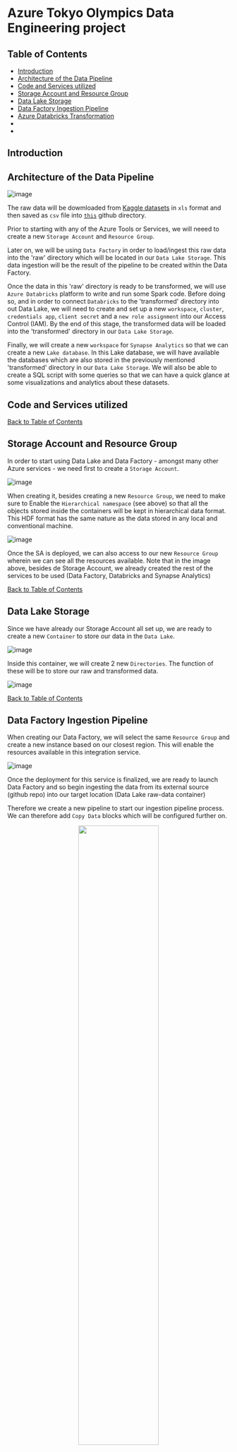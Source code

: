 # Azure Tokyo Olympics Data Engineering project

## Table of Contents

- [Introduction](#introduction)
- [Architecture of the Data Pipeline](#architecture-of-the-data-pipeline)
- [Code and Services utilized](#code-and-services-utilized)
- [Storage Account and Resource Group](#storage-account-and-resource-group)
- [Data Lake Storage](#data-lake-storage)
- [Data Factory Ingestion Pipeline](#data-factory-ingestion-pipeline)
- [Azure Databricks Transformation](#azure-databricks-transformation)
- []()
- []()

## Introduction


## Architecture of the Data Pipeline


![image](https://github.com/GBlanch/Azure-Tokyo-Olympics-Data-Engineering-project/assets/136500426/e5906b95-a11c-42c9-bac7-b678200f7f07)


The raw data will be dowmloaded from [Kaggle datasets](https://www.kaggle.com/datasets/arjunprasadsarkhel/2021-olympics-in-tokyo/data) in `xls` format and then saved as `csv` file into [`this`](https://github.com/GBlanch/Azure-Tokyo-Olympics-Data-Engineering-project/tree/main/data/raw) github directory. 

Prior to starting with any of the Azure Tools or Services, we will neeed to create a new `Storage Account` and `Resource Group`.

Later on, we will be using `Data Factory` in order to load/ingest this raw data into the 'raw' directory which will be located in our `Data Lake Storage`. This data ingestion will be the result of the pipeline to be created within the Data Factory.

Once the data in this 'raw' directory is ready to be transformed, we will use `Azure Databricks` platform to write and run some Spark code. 
Before doing so, and in order to connect `Databricks` to the 'transformed' directory into out Data Lake, we will need to create and set up a new `workspace`, `cluster`, `credentials app`, `client secret` and a `new role assignment` into our Access Control (IAM). 
By the end of this stage, the transformed data will be loaded into the 'transformed' directory in our `Data Lake Storage`.

Finally, we will create a new `workspace` for `Synapse Analytics` so that we can create a new `Lake database`. In this Lake database, we will have available the databases which are also stored in the previously mentioned 'transformed' directory in our `Data Lake Storage`. We will also be able to create a SQL script with some queries so that we can have a quick glance at some visualizations and analytics about these datasets.


## Code and Services utilized



[Back to Table of Contents](#table-of-contents)


## Storage Account and Resource Group

In order to start using Data Lake and Data Factory - amongst many other Azure services - we need first to create a `Storage Account`.


![image](https://github.com/GBlanch/Azure-Tokyo-Olympics-Data-Engineering-project/assets/136500426/447aca01-32c9-4a7e-b5a6-572ce946338a)


When creating it, besides creating a new `Resource Group`, we need to make sure to Enable the `Hierarchical namespace` (see above) so that all the objects stored inside the containers will be kept in hierarchical data format. This HDF format has the same nature as the data stored in any local and conventional machine.


![image](https://github.com/GBlanch/Azure-Tokyo-Olympics-Data-Engineering-project/assets/136500426/35ebb05d-34b8-4143-a269-caac1aa6e66b)


Once the SA is deployed, we can also access to our new `Resource Group` wherein we can see all the resources available. Note that in the image above, besides de Storage Account, we already created the rest of the services to be used (Data Factory, Databricks and Synapse Analytics)

[Back to Table of Contents](#table-of-contents)


## Data Lake Storage 

Since we have already our Storage Account all set up, we are ready to create a new `Container` to store our data in the `Data Lake`. 


![image](https://github.com/GBlanch/Azure-Tokyo-Olympics-Data-Engineering-project/assets/136500426/dcef6881-ee50-4f7b-a0b9-a4e040dbb1fc)


Inside this container, we will create 2 new `Directories`. The function of these will be to store our raw and transformed data.


![image](https://github.com/GBlanch/Azure-Tokyo-Olympics-Data-Engineering-project/assets/136500426/725e8723-3192-4f0e-82bc-6a6ecd85b375)


[Back to Table of Contents](#table-of-contents)


## Data Factory Ingestion Pipeline

When creating our Data Factory, we will select the same `Resource Group` and create a new instance based on our closest region. This will enable the resources available in this integration service.

![image](https://github.com/GBlanch/Azure-Tokyo-Olympics-Data-Engineering-project/assets/136500426/f600c2ea-aba3-4be5-85ea-d612a634c1b2)

Once the deployment for this service is finalized, we are ready to launch Data Factory and so begin ingesting the data from its external source (github repo) into our target location (Data Lake raw-data container)

Therefore we create a new pipeline to start our ingestion pipeline process. We can therefore add `Copy Data` blocks which will be configured further on.

<p align="center">
<img src="https://github.com/GBlanch/Azure-Tokyo-Olympics-Data-Engineering-project/assets/136500426/c6d4c159-1bd2-41a5-b81a-4e405bb45638"  width="60%" height="60%">

Inside these blocks/instances, we mainly want to configure the tabs `Source` and `Sink`.

For the `Source` tab, we first create a new `Source Dataset`. 

Since our raw data is access through our HTTP server and it's stored in csv file format, we will select the HTTP and csv file formats when being asked by location, structure and data type in this step. Next, we need to create a `Linked service` within this new Dataset. Here is where we will pass the [`raw URL`](https://raw.githubusercontent.com/GBlanch/Azure-Tokyo-Olympics-Data-Engineering-project/main/data/raw/Coaches.csv) from our git repository.

<p align="center">
<img src="https://github.com/GBlanch/Azure-Tokyo-Olympics-Data-Engineering-project/assets/136500426/a56e247c-80f3-4d45-8801-6a71d3ce8638"  width="60%" height="60%">

When the `Linked service` is already created we make sure the `Frist row as header` option is checked to avoid future data cleaning/transformation, as shown below:


<p align="center">
<img src="https://github.com/GBlanch/Azure-Tokyo-Olympics-Data-Engineering-project/assets/136500426/4ff5b4f6-da7e-4583-b51c-39596f620ff3"  width="60%" height="60%">

Next, we will set up our `Sink`. This step will call for creating a new `Sink dataset` so that we can connect to Azure Data Lake Storage. We are using the same `Storage account` we created before.


<p align="center">
<img src="https://github.com/GBlanch/Azure-Tokyo-Olympics-Data-Engineering-project/assets/136500426/584a7ca8-77ed-4435-8a5c-a5f39f51d56a"  width="60%" height="60%">


Once the `Linked Services` from our Data Factory to our Data Lake Storage is created, we will define the destination file path. We can browse to navigate into our raw-data directory we created before inside our Container. We finally create a name for the csv file to be stored and select `None` for the `Import schema` option.

<p align="center">
<img src="https://github.com/GBlanch/Azure-Tokyo-Olympics-Data-Engineering-project/assets/136500426/8b16915a-8d19-4ec8-902a-44b4edbb4da1"  width="60%" height="60%">


We will repeat the same process for the other 4 csv flat files. Once they're all set, we are ready to validated and debug.

Then the ingestion pipeline results as follows:


<p align="center">
<img src="https://github.com/GBlanch/Azure-Tokyo-Olympics-Data-Engineering-project/assets/136500426/c56bda83-1c9f-4513-bbc4-f0550d5767e3"  width="100%" height="100%">


And we can find all these datasets inside our raw-data directory we created before in our Container.

<p align="center">
<img src="https://github.com/GBlanch/Azure-Tokyo-Olympics-Data-Engineering-project/assets/136500426/f4dfc6e3-ccdb-460a-a8ca-782365a1e476)"  width="80%" height="80%">

Therefore, after finalizing the ingestion and storage of the data, we can move onto the Transformation stage with Azure Databricks service

[Back to Table of Contents](#table-of-contents)

## Azure Databricks Transformation

Likewise when we set up our Data Factory service, we will use the same `Resource Group` that we created when setting up our `Storage Account` at the beginning of this project:

![image](https://github.com/GBlanch/Azure-Tokyo-Olympics-Data-Engineering-project/assets/136500426/df4b6961-c4cc-412f-adb4-25a694066210)

Once we launch the workspace, we create a `Compute` so that we can run our Spark code.

![image](https://github.com/GBlanch/Azure-Tokyo-Olympics-Data-Engineering-project/assets/136500426/9a7b185e-b138-477b-b253-e6400c872027)

When cresting our `Cluster`, we will select `Single Node` as we won't be needing to use multiple machines or much resources to run our Transformation code.

Before writing any Spark code, we need to register an app in order to get some credentials. This step will allow us to go through the authentication process in order to mount the Data Lake storage to the Data Factory.


![image](https://github.com/GBlanch/Azure-Tokyo-Olympics-Data-Engineering-project/assets/136500426/3da3891a-29b1-4b1c-aad1-28fe70fe068c)


Once our app is created and we have its `Application (client) ID` and `Directory (tenant) ID`, we next create a `Secret ID` and its `Secret Key` by creating a new `Client Secret`.

![image](https://github.com/GBlanch/Azure-Tokyo-Olympics-Data-Engineering-project/assets/136500426/a3dbd61e-ca50-4fc7-a681-c36be19ffc72)

Once we have these 3 credentials, it is highly recommended to store them into a Key Vault. This would minimize the chances for our credentials to be exposed/leaked through our code.

The last step to configure prior to start our Spark code, is to explicitly give access to the app to handle - or even read -any kind of object from the selected container. We will do this through the IAM framework within the container we created before. We will select `Storage Blob Data Contributor` in the section `Add role assignment`

![image](https://github.com/GBlanch/Azure-Tokyo-Olympics-Data-Engineering-project/assets/136500426/45e8391f-0ebe-4a01-9622-53cf683359dd)

Once we have done all this, we will be able to mount the data lake shown below into this new location/mounting point `/mnt/tokyoolympic`, this is to say:

![image](https://github.com/GBlanch/Azure-Tokyo-Olympics-Data-Engineering-project/assets/136500426/661f893f-d849-46da-83fc-d3a408e0031e)

Then it's all set to start writting the `transformation Spark code` which can be found [`here`]().
